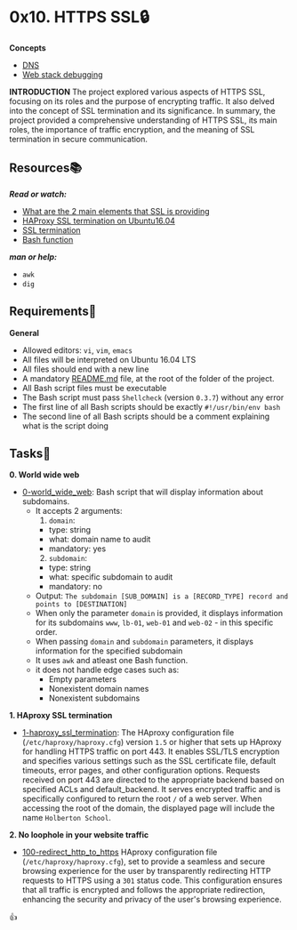 # 0x10. HTTPS SSL:lock:
**Concepts**
- [DNS](../0x09-web_infrastructure_design/concepts/dns.md)
- [Web stack debugging](../0x0F-load_balancer/concepts/web_stack_debug.md)

**INTRODUCTION**
The project explored various aspects of HTTPS SSL, focusing on its roles and the purpose of encrypting traffic. It also delved into the concept of SSL termination and its significance. In summary, the project provided a comprehensive understanding of HTTPS SSL, its main roles, the importance of traffic encryption, and the meaning of SSL termination in secure communication.

## Resources:books:
***Read or watch:***
- [What are the 2 main elements that SSL is providing](https://www.sslshopper.com/why-ssl-the-purpose-of-using-ssl-certificates.html)
- [HAProxy SSL termination on Ubuntu16.04](https://docs.ionos.com/cloud/)
- [SSL termination](https://en.m.wikipedia.org/wiki/TLS_termination_proxy)
- [Bash function](https://tldp.org/LDP/abs/html/complexfunct.html)

***man or help:***
- `awk`
- `dig`

## Requirements:round_pushpin:
**General**
- Allowed editors: `vi`, `vim`, `emacs`
- All files will be interpreted on Ubuntu 16.04 LTS
- All files should end with a new line
- A mandatory [README.md](./README.md) file, at the root of the folder of the project.
- All Bash script files must be executable
- The Bash script must pass `Shellcheck` (version `0.3.7`) without any error
- The first line of all Bash scripts should be exactly `#!/usr/bin/env bash`
- The second line of all Bash scripts should be a comment explaining what is the script doing

## Tasks:page_with_curl:

**0. World wide web**
- [0-world_wide_web](./0-world_wide_web): Bash script that will display information about subdomains.
  - It accepts 2 arguments:
    1. `domain`:
      - type: string
      - what: domain name to audit
      - mandatory: yes
    2. `subdomain`:
      - type: string
      - what: specific subdomain to audit
      - mandatory: no
  - Output: `The subdomain [SUB_DOMAIN] is a [RECORD_TYPE] record and points to [DESTINATION]`
  - When only the parameter `domain` is provided, it displays information for its subdomains `www`, `lb-01`, `web-01` and `web-02` - in this specific order.
  - When passing `domain` and `subdomain` parameters, it displays information for the specified subdomain
  - It uses `awk` and atleast one Bash function.
  - it does not handle edge cases such as:
    - Empty parameters
    - Nonexistent domain names
    - Nonexistent subdomains

**1. HAproxy SSL termination**
- [1-haproxy_ssl_termination](./1-haproxy_ssl_termination): The HAproxy configuration file (`/etc/haproxy/haproxy.cfg`) version `1.5` or higher that sets up HAproxy for handling HTTPS traffic on port 443. It enables SSL/TLS encryption and specifies various settings such as the SSL certificate file, default timeouts, error pages, and other configuration options. Requests received on port 443 are directed to the appropriate backend based on specified ACLs and default_backend. It serves encrypted traffic and is specifically configured to return the root `/` of a web server. When accessing the root of the domain, the displayed page will include the name `Holberton School`.

**2. No loophole in your website traffic**
- [100-redirect_http_to_https](./100-redirect_http_to_https) HAproxy configuration file (`/etc/haproxy/haproxy.cfg`), set to provide a seamless and secure browsing experience for the user by transparently redirecting HTTP requests to HTTPS using a `301` status code. This configuration ensures that all traffic is encrypted and follows the appropriate redirection, enhancing the security and privacy of the user's browsing experience.

:+1:
